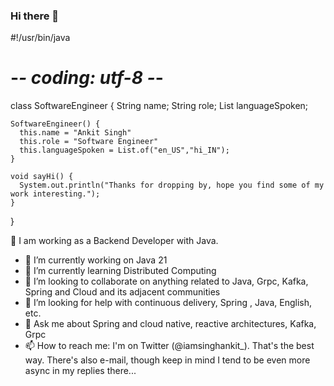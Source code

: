 ### Hi there 👋

#!/usr/bin/java
# -*- coding: utf-8 -*-

class SoftwareEngineer {
    String name;
    String role;
    List<String> languageSpoken;
    
    SoftwareEngineer() {
      this.name = "Ankit Singh"
      this.role = "Software Engineer"
      this.languageSpoken = List.of("en_US","hi_IN");
    }

    void sayHi() {
      System.out.println("Thanks for dropping by, hope you find some of my work interesting.");
    }
}
     

🔭 I am working as a Backend Developer with Java.

- 🔭 I’m currently working on Java 21
- 🌱 I’m currently learning Distributed Computing
- 👯 I’m looking to collaborate on anything related to Java, Grpc, Kafka, Spring and Cloud and its adjacent communities
- 🤔 I’m looking for help with continuous delivery, Spring , Java, English, etc.
- 💬 Ask me about  Spring and cloud native, reactive architectures, Kafka, Grpc
- 📫 How to reach me:  I'm on Twitter (@iamsinghankit_). That's the best way. There's also e-mail, though keep in mind I tend to be even more async in my replies there...

